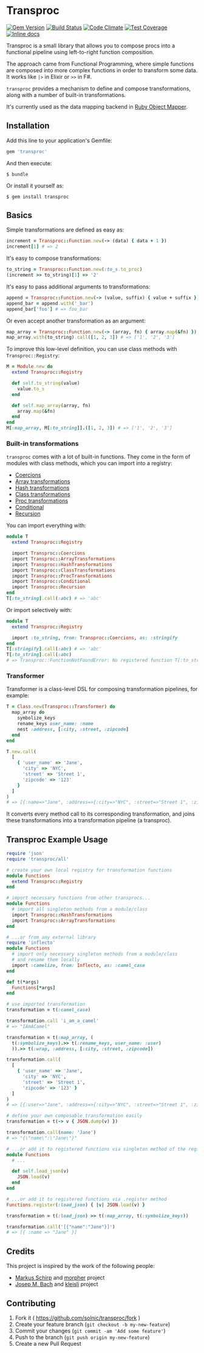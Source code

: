 [gem]: https://rubygems.org/gems/transproc
[travis]: https://travis-ci.org/solnic/transproc
[codeclimate]: https://codeclimate.com/github/solnic/transproc
[coveralls]: https://coveralls.io/r/solnic/transproc
[inchpages]: https://inch-ci.org/github/solnic/transproc

# Transproc

[![Gem Version](https://badge.fury.io/rb/transproc.svg)][gem]
[![Build Status](https://travis-ci.org/solnic/transproc.svg?branch=master)][travis]
[![Code Climate](https://codeclimate.com/github/solnic/transproc/badges/gpa.svg)][codeclimate]
[![Test Coverage](https://codeclimate.com/github/solnic/transproc/badges/coverage.svg)][codeclimate]
[![Inline docs](https://inch-ci.org/github/solnic/transproc.svg?branch=master)][inchpages]

Transproc is a small library that allows you to compose procs into a functional pipeline using left-to-right function composition.

The approach came from Functional Programming, where simple functions are composed into more complex functions in order to transform some data. It works like `|>` in Elixir
or `>>` in F#.

`transproc` provides a mechanism to define and compose transformations,
along with a number of built-in transformations.

It's currently used as the data mapping backend in [Ruby Object Mapper](https://rom-rb.org).

## Installation

Add this line to your application's Gemfile:

```ruby
gem 'transproc'
```

And then execute:

    $ bundle

Or install it yourself as:

    $ gem install transproc

## Basics

Simple transformations are defined as easy as:

```ruby
increment = Transproc::Function.new(-> (data) { data + 1 })
increment[1] # => 2
```

It's easy to compose transformations:

```ruby
to_string = Transproc::Function.new(:to_s.to_proc)
(increment >> to_string)[1] => '2'
```

It's easy to pass additional arguments to transformations:

```ruby
append = Transproc::Function.new(-> (value, suffix) { value + suffix })
append_bar = append.with('_bar')
append_bar['foo'] # => foo_bar
```

Or even accept another transformation as an argument:

```ruby
map_array = Transproc::Function.new(-> (array, fn) { array.map(&fn) })
map_array.with(to_string).call([1, 2, 3]) # => ['1', '2', '3']
```

To improve this low-level definition, you can use class methods
with `Transproc::Registry`:

```ruby
M = Module.new do
  extend Transproc::Registry

  def self.to_string(value)
    value.to_s
  end

  def self.map_array(array, fn)
    array.map(&fn)
  end
end
M[:map_array, M[:to_string]].([1, 2, 3]) # => ['1', '2', '3']
```

### Built-in transformations

`transproc` comes with a lot of built-in functions. They come in the form of
modules with class methods, which you can import into a registry:

* [Coercions](https://www.rubydoc.info/gems/transproc/Transproc/Coercions)
* [Array transformations](https://www.rubydoc.info/gems/transproc/Transproc/ArrayTransformations)
* [Hash transformations](https://www.rubydoc.info/gems/transproc/Transproc/HashTransformations)
* [Class transformations](https://www.rubydoc.info/gems/transproc/Transproc/ClassTransformations)
* [Proc transformations](https://www.rubydoc.info/gems/transproc/Transproc/ProcTransformations)
* [Conditional](https://www.rubydoc.info/gems/transproc/Transproc/Conditional)
* [Recursion](https://www.rubydoc.info/gems/transproc/Transproc/Recursion)

You can import everything with:

```ruby
module T
  extend Transproc::Registry

  import Transproc::Coercions
  import Transproc::ArrayTransformations
  import Transproc::HashTransformations
  import Transproc::ClassTransformations
  import Transproc::ProcTransformations
  import Transproc::Conditional
  import Transproc::Recursion
end
T[:to_string].call(:abc) # => 'abc'
```

Or import selectively with:

```ruby
module T
  extend Transproc::Registry

  import :to_string, from: Transproc::Coercions, as: :stringify
end
T[:stringify].call(:abc) # => 'abc'
T[:to_string].call(:abc)
# => Transproc::FunctionNotFoundError: No registered function T[:to_string]
```

### Transformer

Transformer is a class-level DSL for composing transformation pipelines,
for example:

```ruby
T = Class.new(Transproc::Transformer) do
  map_array do
    symbolize_keys
    rename_keys user_name: :name
    nest :address, [:city, :street, :zipcode]
  end
end

T.new.call(
  [
    { 'user_name' => 'Jane',
      'city' => 'NYC',
      'street' => 'Street 1',
      'zipcode' => '123'
    }
  ]
)
# => [{:name=>"Jane", :address=>{:city=>"NYC", :street=>"Street 1", :zipcode=>"123"}}]
```

It converts every method call to its corresponding transformation, and joins
these transformations into a transformation pipeline (a transproc).

## Transproc Example Usage

``` ruby
require 'json'
require 'transproc/all'

# create your own local registry for transformation functions
module Functions
  extend Transproc::Registry
end

# import necessary functions from other transprocs...
module Functions
  # import all singleton methods from a module/class
  import Transproc::HashTransformations
  import Transproc::ArrayTransformations
end

# ...or from any external library
require 'inflecto'
module Functions
  # import only necessary singleton methods from a module/class
  # and rename them locally
  import :camelize, from: Inflecto, as: :camel_case
end

def t(*args)
  Functions[*args]
end

# use imported transformation
transformation = t(:camel_case)

transformation.call 'i_am_a_camel'
# => "IAmACamel"

transformation = t(:map_array, (
  t(:symbolize_keys).>> t(:rename_keys, user_name: :user)
  )).>> t(:wrap, :address, [:city, :street, :zipcode])

transformation.call(
  [
    { 'user_name' => 'Jane',
      'city' => 'NYC',
      'street' => 'Street 1',
      'zipcode' => '123' }
  ]
)
# => [{:user=>"Jane", :address=>{:city=>"NYC", :street=>"Street 1", :zipcode=>"123"}}]

# define your own composable transformation easily
transformation = t(-> v { JSON.dump(v) })

transformation.call(name: 'Jane')
# => "{\"name\":\"Jane\"}"

# ...or add it to registered functions via singleton method of the registry
module Functions
  # ...

  def self.load_json(v)
    JSON.load(v)
  end
end

# ...or add it to registered functions via .register method
Functions.register(:load_json) { |v| JSON.load(v) }

transformation = t(:load_json) >> t(:map_array, t(:symbolize_keys))

transformation.call('[{"name":"Jane"}]')
# => [{ :name => "Jane" }]
```

## Credits

This project is inspired by the work of the following people:

* [Markus Schirp](https://github.com/mbj) and [morpher](https://github.com/mbj/morpher) project
* [Josep M. Bach](https://github.com/txus) and [kleisli](https://github.com/txus/kleisli) project

## Contributing

1. Fork it ( https://github.com/solnic/transproc/fork )
2. Create your feature branch (`git checkout -b my-new-feature`)
3. Commit your changes (`git commit -am 'Add some feature'`)
4. Push to the branch (`git push origin my-new-feature`)
5. Create a new Pull Request
